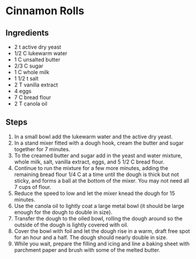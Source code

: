 # Cinnamon Rolls

## Ingredients
- 2 t active dry yeast
- 1/2 C lukewarm water
- 1 C unsalted butter
- 2/3 C sugar
- 1 C whole milk
- 1 1/2 t salt
- 2 T vanilla extract
- 4 eggs
- 7 C bread flour
- 2 T canola oil

## Steps
1. In a small bowl add the lukewarm water and the active dry yeast.
2. In a stand mixer fitted with a dough hook, cream the butter and sugar together for 7 minutes.
3. To the creamed butter and sugar add in the yeast and water mixture, whole milk, salt, vanilla extract, eggs, and 5 1/2 C bread flour.
4. Continue to run the mixture for a few more minutes, adding the remaining bread flour 1/4 C at a time until the dough is thick but not sticky, and forms a ball at the bottom of the mixer. You may not need all 7 cups of flour.
5. Reduce the speed to low and let the mixer knead the dough for 15 minutes.
6. Use the canola oil to lightly coat a large metal bowl (it should be large enough for the dough to double in size).
7. Transfer the dough to the oiled bowl, rolling the dough around so the outside of the dough is lightly covered with oil.
8. Cover the bowl with foil and let the dough rise in a warm, draft free spot for an hour and a half. The dough should nearly double in size.
9. While you wait, prepare the filling and icing and line a baking sheet with parchment paper and brush with some of the melted butter.